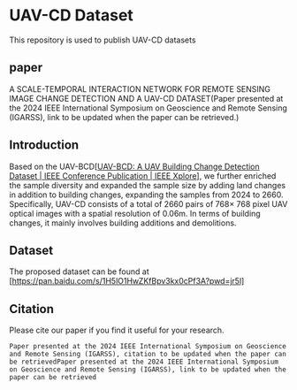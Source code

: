 # UAV-CD Dataset

This repository is used to publish UAV-CD datasets

## paper

A SCALE-TEMPORAL INTERACTION NETWORK FOR REMOTE SENSING IMAGE CHANGE DETECTION AND A UAV-CD DATASET(Paper presented at the 2024 IEEE International Symposium on Geoscience and Remote Sensing (IGARSS), link to be updated when the paper can be retrieved.)

## Introduction

Based on the UAV-BCD[[UAV-BCD: A UAV Building Change Detection Dataset | IEEE Conference Publication | IEEE Xplore](https://ieeexplore.ieee.org/document/10281907)], we further enriched the sample diversity and expanded the sample size by adding land changes in addition to building changes, expanding the samples from 2024 to 2660. Specifically, UAV-CD consists of a total of 2660 pairs of 768× 768 pixel UAV optical images with a spatial resolution of 0.06m. In terms of building changes, it mainly involves building additions and demolitions.

## Dataset

The proposed dataset can be found at [https://pan.baidu.com/s/1H5lO1HwZKfBpv3kx0cPf3A?pwd=jr5l] 

## Citation

Please cite our paper if you find it useful for your research.

```
Paper presented at the 2024 IEEE International Symposium on Geoscience and Remote Sensing (IGARSS), citation to be updated when the paper can be retrievedPaper presented at the 2024 IEEE International Symposium on Geoscience and Remote Sensing (IGARSS), link to be updated when the paper can be retrieved
```


